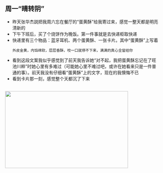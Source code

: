 ## 周一“晴转阴”
* 昨天张华杰説把我周六忘在餐厅的“蛋黄酥”给我寄过来，感觉一整天都是明亮清新的 
* 下午下班后，买了个烧饼作为晚饭。第一件事就是去快递柜取快递
* 快递里有三个物品：蓝牙耳机、两个蛋黄酥、一张卡片。其中“蛋黄酥”上写着
    ```
    外皮金黄，内馅绵软，层层香酥，咬一口就停不下来，满满的真心全留给你 
    ```
* 看到这段文案我似乎感觉到了前天我告诉她“对不起，我把蛋黄酥忘记在了旺池川粹”时她心里有多难过（可能她心里不难过吧，或许在她看来只是一件普通的事）。前天我没有仔细看“蛋黄酥”上的文字，现在的我懊悔不已
* 看到卡片那一刻，感觉整个天都沉了下来 
<br>
<div style='display:flex'>
<img style='width:400px;height:250px' src='../img/日记本/20210601_5.png'/>
</div>


